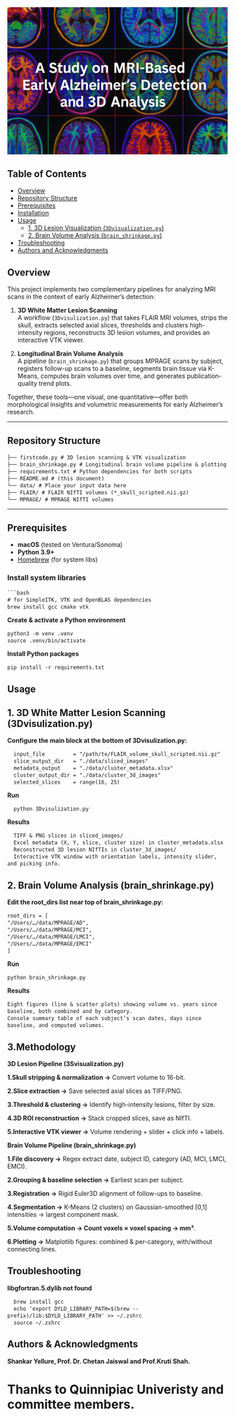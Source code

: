 
<div align="center">
  <img src="./image.png" alt="Project Banner" style="max-width:100%;"/>
</div>

## Table of Contents

- [Overview](#overview)  
- [Repository Structure](#repository-structure)  
- [Prerequisites](#prerequisites)  
- [Installation](#installation)  
- [Usage](#usage)  
  - [1. 3D Lesion Visualization (`3Dvisualization.py`)](#1-3d-lesion-visualization-3dvisualizationpy)  
  - [2. Brain Volume Analysis (`brain_shrinkage.py`)](#2-longitudinal-volume-analysis-brain_shrinkagepy)  
- [Troubleshooting](#troubleshooting)  
- [Authors and Acknowledgments](#authorsandacknowledgments)


## Overview  
This project implements two complementary pipelines for analyzing MRI scans in the context of early Alzheimer’s detection:

1. **3D White Matter Lesion Scanning**  
   A workflow (`3Dvisulization.py`) that takes FLAIR MRI volumes, strips the skull, extracts selected axial slices, thresholds and clusters high-intensity regions, reconstructs 3D lesion volumes, and provides an interactive VTK viewer.

2. **Longitudinal Brain Volume Analysis**  
   A pipeline (`brain_shrinkage.py`) that groups MPRAGE scans by subject, registers follow-up scans to a baseline, segments brain tissue via K-Means, computes brain volumes over time, and generates publication-quality trend plots.

Together, these tools—one visual, one quantitative—offer both morphological insights and volumetric measurements for early Alzheimer’s research.

---

## Repository Structure 

    ├── firstcode.py # 3D lesion scanning & VTK visualization
    ├── brain_shrinkage.py # Longitudinal brain volume pipeline & plotting
    ├── requirements.txt # Python dependencies for both scripts
    ├── README.md # (this document)
    └── data/ # Place your input data here
    ├── FLAIR/ # FLAIR NIfTI volumes (*_skull_scripted.nii.gz)
    └── MPRAGE/ # MPRAGE NIfTI volumes

---

## Prerequisites  

- **macOS** (tested on Ventura/Sonoma)  
- **Python 3.9+**  
- [Homebrew](https://brew.sh/) (for system libs)

### Install system libraries  
    ```bash
    # for SimpleITK, VTK and OpenBLAS dependencies
    brew install gcc cmake vtk

**Create & activate a Python environment**

    python3 -m venv .venv
    source .venv/bin/activate
    
**Install Python packages**

    pip install -r requirements.txt

## Usage
  ## 1. 3D White Matter Lesion Scanning (3Dvisulization.py)

  **Configure the __main__ block at the bottom of 3Dvisulization.py:**
      
      input_file         = "/path/to/FLAIR_volume_skull_scripted.nii.gz"
      slice_output_dir   = "./data/sliced_images"
      metadata_output    = "./data/cluster_metadata.xlsx"
      cluster_output_dir = "./data/cluster_3d_images"
      selected_slices    = range(16, 25)
      
  **Run**

      python 3Dvisulization.py

  **Results**
      
      TIFF & PNG slices in sliced_images/
      Excel metadata (X, Y, slice, cluster size) in cluster_metadata.xlsx
      Reconstructed 3D lesion NIfTIs in cluster_3d_images/
      Interactive VTK window with orientation labels, intensity slider, and picking info.

  ## 2. Brain Volume Analysis (brain_shrinkage.py)

  **Edit the root_dirs list near top of brain_shrinkage.py:**

    root_dirs = [
    "/Users/…/data/MPRAGE/AD",
    "/Users/…/data/MPRAGE/MCI",
    "/Users/…/data/MPRAGE/LMCI",
    "/Users/…/data/MPRAGE/EMCI"
    ]

  **Run**
  
    python brain_shrinkage.py

  **Results**

    Eight figures (line & scatter plots) showing volume vs. years since baseline, both combined and by category.
    Console summary table of each subject’s scan dates, days since baseline, and computed volumes.

## 3.Methodology
  **3D Lesion Pipeline (3Svisualization.py)**
    
  **1.Skull stripping & normalization →** Convert volume to 16-bit.
  
  **2.Slice extraction →** Save selected axial slices as TIFF/PNG.
    
  **3.Threshold & clustering →** Identify high-intensity lesions, filter by size.
    
  **4.3D ROI reconstruction →** Stack cropped slices, save as NIfTI.
  
  **5.Interactive VTK viewer →** Volume rendering + slider + click info + labels.



  **Brain Volume Pipeline (brain_shrinkage.py)**

  **1.File discovery →** Regex extract date, subject ID, category (AD, MCI, LMCI, EMCI).

  **2.Grouping & baseline selection →** Earliest scan per subject.

  **3.Registration →** Rigid Euler3D alignment of follow-ups to baseline.

  **4.Segmentation →** K-Means (2 clusters) on Gaussian-smoothed [0,1] intensities → largest component mask.

  **5.Volume computation → Count voxels × voxel spacing → mm³**.

  **6.Plotting →** Matplotlib figures: combined & per-category, with/without connecting lines.

  ## Troubleshooting

  **libgfortran.5.dylib not found**

      brew install gcc
      echo 'export DYLD_LIBRARY_PATH=$(brew --prefix)/lib:$DYLD_LIBRARY_PATH' >> ~/.zshrc
      source ~/.zshrc

  
  ## Authors & Acknowledgments
  **Shankar Yellure, Prof. Dr. Chetan Jaiswal and Prof.Kruti Shah.**


  # Thanks to Quinnipiac Univeristy and committee members.

  
